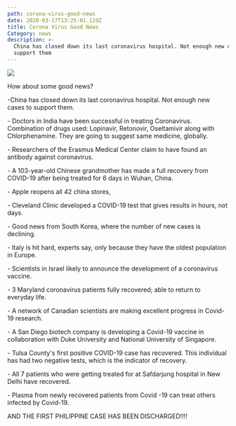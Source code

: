 ```yaml
---
path: corona-virus-good-news
date: 2020-03-17T13:25:01.119Z
title: Corona Virus Good News
Category: news
description: >-
  China has closed down its last coronavirus hospital. Not enough new cases to
  support them
---
```

![](assets/1800x1200_coronavirus_1.jpg)

How about some good news?

\-China has closed down its last coronavirus hospital. Not enough new cases to support them.

\- Doctors in India have been successful in treating Coronavirus. Combination of drugs used: Lopinavir, Retonovir, Oseltamivir along with Chlorphenamine. They are going to suggest same medicine, globally.

\- Researchers of the Erasmus Medical Center claim to have found an antibody against coronavirus.

\- A 103-year-old Chinese grandmother has made a full recovery from COVID-19 after being treated for 6 days in Wuhan, China.

\- Apple reopens all 42 china stores,

\- Cleveland Clinic developed a COVID-19 test that gives results in hours, not days.

\- Good news from South Korea, where the number of new cases is declining.

\- Italy is hit hard, experts say, only because they have the oldest population in Europe.

\- Scientists in Israel likely to announce the development of a coronavirus vaccine.

\- 3 Maryland coronavirus patients fully recovered; able to return to everyday life.

\- A network of Canadian scientists are making excellent progress in Covid-19 research.

\- A San Diego biotech company is developing a Covid-19 vaccine in collaboration with Duke University and National University of Singapore.

\- Tulsa County's first positive COVID-19 case has recovered. This individual has had two negative tests, which is the indicator of recovery.

\- All 7 patients who were getting treated for at Safdarjung hospital in New Delhi have recovered.

\- Plasma from newly recovered patients from Covid -19 can treat others infected by Covid-19.

AND THE FIRST PHILIPPINE CASE HAS BEEN DISCHARGED!!!!
